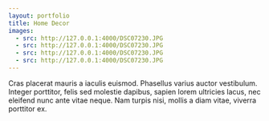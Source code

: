 ```yaml
---
layout: portfolio
title: Home Decor
images:
  - src: http://127.0.0.1:4000/DSC07230.JPG
  - src: http://127.0.0.1:4000/DSC07230.JPG
  - src: http://127.0.0.1:4000/DSC07230.JPG
  - src: http://127.0.0.1:4000/DSC07230.JPG
---
```


Cras placerat mauris a iaculis euismod. Phasellus varius auctor vestibulum. Integer porttitor, felis sed molestie dapibus, sapien lorem ultricies lacus, nec eleifend nunc ante vitae neque. Nam turpis nisi, mollis a diam vitae, viverra porttitor ex.
